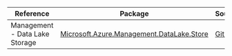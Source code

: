 | Reference | Package | Source |
|---|---|---|
|Management - Data Lake Storage|[Microsoft.Azure.Management.DataLake.Store](https://www.nuget.org/packages/Microsoft.Azure.Management.DataLake.Store)|[Github](https://github.com/Azure/azure-sdk-for-net)|
